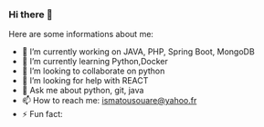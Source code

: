 ### Hi there 👋


Here are some informations about me:

- 🔭 I’m currently working on JAVA, PHP, Spring Boot, MongoDB
- 🌱 I’m currently learning Python,Docker
- 👯 I’m looking to collaborate on python
- 🤔 I’m looking for help with REACT
- 💬 Ask me about python, git, java
- 📫 How to reach me: ismatousouare@yahoo.fr
- ⚡ Fun fact: 

